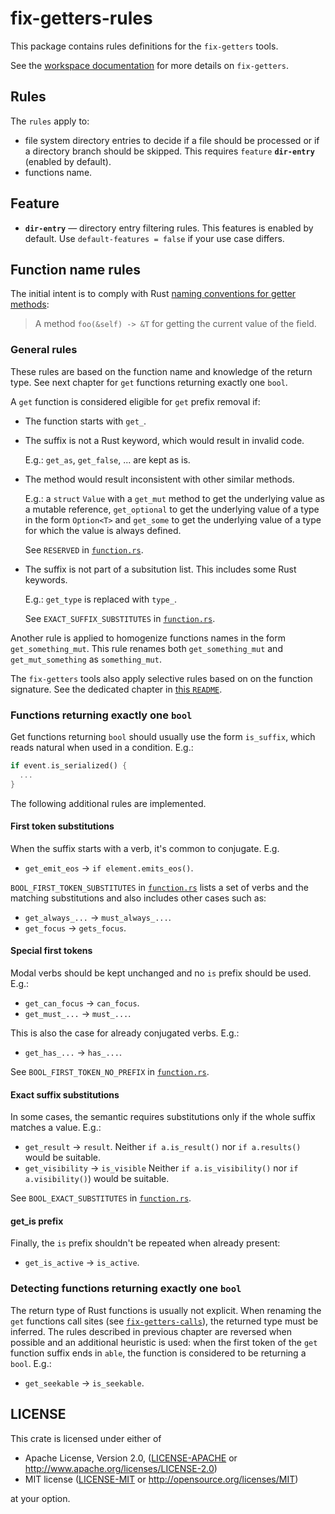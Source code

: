 # fix-getters-rules

This package contains rules definitions for the `fix-getters` tools.

See the [workspace documentation](https://github.com/fengalin/fix-getters/blob/0.3.2/README.md)
for more details on `fix-getters`.

## Rules

The `rules` apply to:

* file system directory entries to decide if a file should be processed or
  if a directory branch should be skipped. This requires `feature` **`dir-entry`**
  (enabled by default).
* functions name.

## Feature

* **`dir-entry`** — directory entry filtering rules. This features is enabled by
  default. Use `default-features = false` if your use case differs.

## Function name rules

The initial intent is to comply with Rust [naming conventions for getter methods](https://doc.rust-lang.org/1.0.0/style/style/naming/README.html#getter/setter-methods-%5Brfc-344%5D):

> A method `foo(&self) -> &T` for getting the current value of the field.

### General rules

These rules are based on the function name and knowledge of the return type.
See next chapter for `get` functions returning exactly one `bool`.

A `get` function is considered eligible for `get` prefix removal if:

* The function starts with `get_`.
* The suffix is not a Rust keyword, which would result in invalid code.

  E.g.: `get_as`, `get_false`, ... are kept as is.

* The method would result inconsistent with other similar methods.

  E.g.: a `struct` `Value` with a `get_mut` method to get the underlying value
  as a mutable reference, `get_optional` to get the underlying value of a type
  in the form `Option<T>` and `get_some` to get the underlying value of a type
  for which the value is always defined.

  See `RESERVED` in [`function.rs`](https://github.com/fengalin/fix-getters/blob/0.3.2/rules/src/function.rs).

* The suffix is not part of a subsitution list. This includes some Rust keywords.

  E.g.: `get_type` is replaced with `type_`.

  See `EXACT_SUFFIX_SUBSTITUTES` in [`function.rs`](https://github.com/fengalin/fix-getters/blob/0.3.2/rules/src/function.rs).

Another rule is applied to homogenize functions names in the form
`get_something_mut`. This rule renames both `get_something_mut` and
`get_mut_something` as `something_mut`.

The `fix-getters` tools also apply selective rules based on on the function
signature. See the dedicated chapter in [this `README`](https://github.com/fengalin/fix-getters/blob/0.3.2/README.md#get-functions-selection).

### Functions returning exactly one `bool`

Get functions returning `bool` should usually use the form `is_suffix`, which
reads natural when used in a condition. E.g.:

```rust
if event.is_serialized() {
  ...
}
```

The following additional rules are implemented.

#### First token substitutions

When the suffix starts with a verb, it's common to conjugate. E.g.

* `get_emit_eos` -> `if element.emits_eos()`.

`BOOL_FIRST_TOKEN_SUBSTITUTES` in [`function.rs`](https://github.com/fengalin/fix-getters/blob/0.3.2/rules/src/function.rs)
lists a set of verbs and the matching substitutions and also includes other
cases such as:

* `get_always_...` -> `must_always_...`.
* `get_focus` -> `gets_focus`.

#### Special first tokens

Modal verbs should be kept unchanged and no `is` prefix should be used. E.g.:

* `get_can_focus` -> `can_focus`.
* `get_must_...` -> `must_...`.

This is also the case for already conjugated verbs. E.g.:

* `get_has_...` -> `has_...`.

See `BOOL_FIRST_TOKEN_NO_PREFIX` in [`function.rs`](https://github.com/fengalin/fix-getters/blob/0.3.2/rules/src/function.rs).

#### Exact suffix substitutions

In some cases, the semantic requires substitutions only if the whole suffix
matches a value. E.g.:

* `get_result` -> `result`. Neither `if a.is_result()` nor `if a.results()`
  would be suitable.
* `get_visibility` -> `is_visible` Neither `if a.is_visibility()` nor
  `if a.visibility()`) would be suitable.

See `BOOL_EXACT_SUBSTITUTES` in [`function.rs`](https://github.com/fengalin/fix-getters/blob/0.3.2/rules/src/function.rs).

#### get_is prefix

Finally, the `is` prefix shouldn't be repeated when already present:

* `get_is_active` -> `is_active`.

### Detecting functions returning exactly one `bool`

The return type of Rust functions is usually not explicit. When renaming the
`get` functions call sites (see [`fix-getters-calls`](https://github.com/fengalin/fix-getters/tree/0.3.2/fix-calls)),
the returned type must be inferred. The rules described in previous chapter are
reversed when possible and an additional heuristic is used: when the first token
of the `get` function suffix ends in `able`, the function is considered to be
returning a `bool`. E.g.:

* `get_seekable` -> `is_seekable`.

## LICENSE

This crate is licensed under either of

 * Apache License, Version 2.0, ([LICENSE-APACHE](LICENSE-APACHE) or
   http://www.apache.org/licenses/LICENSE-2.0)
 * MIT license ([LICENSE-MIT](LICENSE-MIT) or
   http://opensource.org/licenses/MIT)

at your option.
